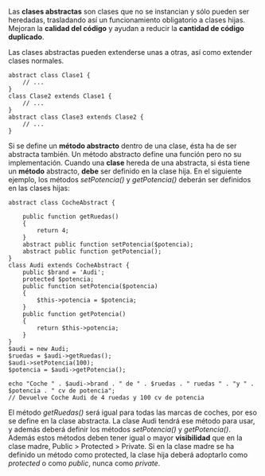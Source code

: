 Las **clases abstractas** son clases que no se instancian y sólo pueden ser heredadas, trasladando así un funcionamiento obligatorio a clases hijas. Mejoran la **calidad del código** y ayudan a reducir la **cantidad de código duplicado**.

Las clases abstractas pueden extenderse unas a otras, así como extender clases normales.

```
abstract class Clase1 {
    // ...
}
class Clase2 extends Clase1 {
    // ...
}
abstract class Clase3 extends Clase2 {
    // ...
}
```

Si se define un **método abstracto** dentro de una clase, ésta ha de ser abstracta también. Un método abstracto define una función pero no su implementación. Cuando una **clase** hereda de una abstracta, si ésta tiene un **método** abstracto, **debe** ser definido en la clase hija. En el siguiente ejemplo, los métodos _setPotencia()_ y _getPotencia()_ deberán ser definidos en las clases hijas:

```
abstract class CocheAbstract {

    public function getRuedas()
    {
        return 4;
    }
    abstract public function setPotencia($potencia);
    abstract public function getPotencia();
}
class Audi extends CocheAbstract {
    public $brand = 'Audi';
    protected $potencia;
    public function setPotencia($potencia)
    {
        $this->potencia = $potencia;
    }
    public function getPotencia()
    {
        return $this->potencia;
    }
}
$audi = new Audi;
$ruedas = $audi->getRuedas();
$audi->setPotencia(100);
$potencia = $audi->getPotencia();

echo "Coche " . $audi->brand . " de " . $ruedas . " ruedas " . "y " . $potencia . " cv de potencia";
// Devuelve Coche Audi de 4 ruedas y 100 cv de potencia
```

El método _getRuedas()_ será igual para todas las marcas de coches, por eso se define en la clase abstracta. La clase Audi tendrá ese método para usar, y además deberá definir los métodos _setPotencia()_ y _getPotencia()_. Además estos métodos deben tener igual o mayor **visibilidad** que en la clase madre, Public > Protected > Private. Si en la clase madre se ha definido un método como protected, la clase hija deberá adoptarlo como _protected_ o como _public_, nunca como _private_.